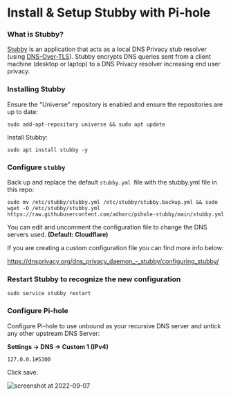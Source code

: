 # Install & Setup Stubby with Pi-hole

### What is Stubby?
[Stubby](https://github.com/getdnsapi/stubby) is an application that acts as a local DNS Privacy stub resolver (using [DNS-Over-TLS](https://datatracker.ietf.org/doc/html/rfc7858)). Stubby encrypts DNS queries sent from a client machine (desktop or laptop) to a DNS Privacy resolver increasing end user privacy.

### Installing Stubby
Ensure the "Universe" repository is enabled and ensure the repositories are up to date:
```
sudo add-apt-repository universe && sudo apt update
```

Install Stubby:
```
sudo apt install stubby -y
```

### Configure `stubby`

Back up and replace the default `stubby.yml `file with the stubby.yml file in this repo:
```
sudo mv /etc/stubby/stubby.yml /etc/stubby/stubby.backup.yml && sudo wget -O /etc/stubby/stubby.yml https://raw.githubusercontent.com/adharc/pihole-stubby/main/stubby.yml
```

You can edit and uncomment the configuration file to change the DNS servers used. **(Default: Cloudflare)**

If you are creating a custom configuration file you can find more info below:

https://dnsprivacy.org/dns_privacy_daemon_-_stubby/configuring_stubby/


### Restart Stubby to recognize the new configuration
```
sudo service stubby restart
```
   

### Configure Pi-hole
Configure Pi-hole to use unbound as your recursive DNS server and untick any other upstream DNS Server:

**Settings -> DNS -> Custom 1 (IPv4)**

```
127.0.0.1#5300
```

Click save.

![screenshot at 2022-09-07](https://i.imgur.com/kWDhz4Z.png)

